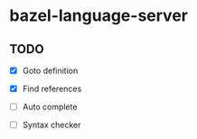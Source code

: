 # bazel-language-server

## TODO

- [x] Goto definition 
- [x] Find references
- [ ] Auto complete
- [ ] Syntax checker 

